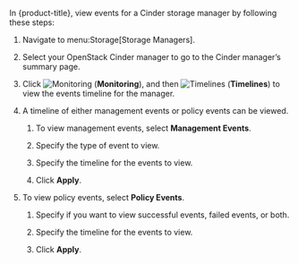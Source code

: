 In {product-title}, view events for a Cinder storage manager by
following these steps:

1.  Navigate to menu:Storage\[Storage Managers\].

2.  Select your OpenStack Cinder manager to go to the Cinder manager’s
    summary page.

3.  Click ![Monitoring](1994.png) (**Monitoring**), and then
    ![Timelines](1995.png) (**Timelines**) to view the events timeline
    for the manager.

4.  A timeline of either management events or policy events can be
    viewed.
    
    1.  To view management events, select **Management Events**.
    
    2.  Specify the type of event to view.
    
    3.  Specify the timeline for the events to view.
    
    4.  Click **Apply**.

5.  To view policy events, select **Policy Events**.
    
    1.  Specify if you want to view successful events, failed events, or
        both.
    
    2.  Specify the timeline for the events to view.
    
    3.  Click **Apply**.
